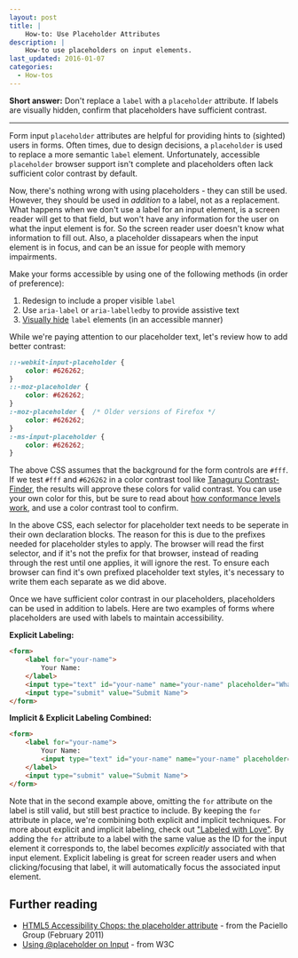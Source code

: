 ```yaml
---
layout: post
title: |
    How-to: Use Placeholder Attributes
description: |
    How-to use placeholders on input elements.
last_updated: 2016-01-07
categories:
  - How-tos
---
```

**Short answer:** Don't replace a `label` with a `placeholder` attribute. If labels are visually hidden, confirm that placeholders have sufficient contrast.

---

Form input `placeholder` attributes are helpful for providing hints to (sighted) users in forms. Often times, due to design decisions, a `placeholder` is used to replace a more semantic `label` element. Unfortunately, accessible `placeholder` browser support isn't complete and placeholders often lack sufficient color contrast by default.

Now, there's nothing wrong with using placeholders - they can still be used. However, they should be used in *addition* to a label, not as a replacement. What happens when we don't use a label for an input element, is a screen reader will get to that field, but won't have any information for the user on what the input element is for. So the screen reader user doesn't know what information to fill out. Also, a placeholder dissapears when the input element is in focus, and can be an issue for people with memory impairments.

Make your forms accessible by using one of the following methods (in order of preference):

1. Redesign to include a proper visible `label`
1. Use `aria-label` or `aria-labelledby` to provide assistive text
1. [Visually hide](http://a11yproject.com/posts/how-to-hide-content/) `label` elements (in an accessible manner)

While we're paying attention to our placeholder text, let's review how to add better contrast:

```css
::-webkit-input-placeholder {
  	color: #626262;
}
::-moz-placeholder {
    color: #626262;
}
:-moz-placeholder {  /* Older versions of Firefox */
    color: #626262;
}
:-ms-input-placeholder {
    color: #626262;
}
```
The above CSS assumes that the background for the form controls are `#fff`. If we test `#fff` and `#626262` in a color contrast tool like [Tanaguru Contrast-Finder](http://contrast-finder.tanaguru.com/result.html;jsessionid=57DFFB6E8E217E7C92C55B7CE2629CF6?foreground=%23626262&background=%23ffffff&isBackgroundTested=false&ratio=4.5&algo=HSV), the results will approve these colors for valid contrast. You can use your own color for this, but be sure to read about [how conformance levels work](http://www.w3.org/TR/UNDERSTANDING-WCAG20/conformance.html#uc-levels-head), and use a color contrast tool to confirm.

In the above CSS, each selector for placeholder text needs to be seperate in their own declaration blocks. The reason for this is due to the prefixes needed for placeholder styles to apply. The browser will read the first selector, and if it's not the prefix for that browser, instead of reading through the rest until one applies, it will ignore the rest. To ensure each browser can find it's own prefixed placeholder text styles, it's necessary to write them each separate as we did above.

Once we have sufficient color contrast in our placeholders, placeholders can be used in addition to labels. Here are two examples of forms where placeholders are used with labels to maintain accessibility.

**Explicit Labeling:**
````html
<form>
	<label for="your-name">
		Your Name:
	</label>
	<input type="text" id="your-name" name="your-name" placeholder="What's your name?">
	<input type="submit" value="Submit Name">
</form>
````

**Implicit & Explicit Labeling Combined:**
````html
<form>
	<label for="your-name">
		Your Name:
		<input type="text" id="your-name" name="your-name" placeholder="What's your name?">
	</label>
	<input type="submit" value="Submit Name">
</form>
````

Note that in the second example above, omitting the `for` attribute on the label is still valid, but still best practice to include. By keeping the `for` attribute in place, we're combining both explicit and implicit techniques. For more about explicit and implicit labeling, check out ["Labeled with Love"](https://www.aaron-gustafson.com/notebook/labeled-with-love/). By adding the `for` attribute to a label with the same value as the ID for the input element it corresponds to, the label becomes *explicitly* associated with that input element. Explicit labeling is great for screen reader users and when clicking/focusing that label, it will automatically focus the associated input element.

## Further reading

- [HTML5 Accessibility Chops: the placeholder attribute](http://blog.paciellogroup.com/2011/02/html5-accessibility-chops-the-placeholder-attribute/) - from the Paciello Group (February 2011)
- [Using @placeholder on Input](http://www.w3.org/WAI/GL/wiki/Using_@placeholder_on_input) - from W3C
